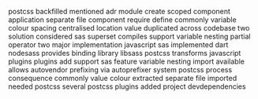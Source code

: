 postcss backfilled mentioned adr module create scoped component application separate file component require define commonly variable colour spacing centralised location value duplicated across codebase two solution considered sas superset compiles support variable nesting partial operator two major implementation javascript sas implemented dart nodesass provides binding library libsass postcss transforms javascript plugins plugins add support sas feature variable nesting import available allows autovendor prefixing via autoprefixer system postcss process consequence commonly value colour extracted separate file imported needed postcss several postcss plugins added project devdependencies